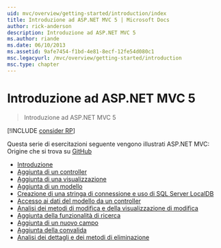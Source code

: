 ```yaml
---
uid: mvc/overview/getting-started/introduction/index
title: Introduzione ad ASP.NET MVC 5 | Microsoft Docs
author: rick-anderson
description: Introduzione ad ASP.NET MVC 5
ms.author: riande
ms.date: 06/10/2013
ms.assetid: 9afe7454-f1bd-4e81-8ecf-12fe54d080c1
msc.legacyurl: /mvc/overview/getting-started/introduction
msc.type: chapter
---
```

<a name="getting-started-with-aspnet-mvc-5"></a>Introduzione ad ASP.NET MVC 5
====================
> Introduzione ad ASP.NET MVC 5

[!INCLUDE [consider RP](../../../../includes/razor.md)]

Questa serie di esercitazioni seguente vengono illustrati ASP.NET MVC: Origine che si trova su [GitHub](https://github.com/aspnet/AspNetDocs/tree/master/aspnet/mvc/overview/getting-started/introduction/sample/MvcMovie/MvcMovie)

- [Introduzione](getting-started.md)
- [Aggiunta di un controller](adding-a-controller.md)
- [Aggiunta di una visualizzazione](adding-a-view.md)
- [Aggiunta di un modello](adding-a-model.md)
- [Creazione di una stringa di connessione e uso di SQL Server LocalDB](creating-a-connection-string.md)
- [Accesso ai dati del modello da un controller](accessing-your-models-data-from-a-controller.md)
- [Analisi dei metodi di modifica e della visualizzazione di modifica](examining-the-edit-methods-and-edit-view.md)
- [Aggiunta della funzionalità di ricerca](adding-search.md)
- [Aggiunta di un nuovo campo](adding-a-new-field.md)
- [Aggiunta della convalida](adding-validation.md)
- [Analisi dei dettagli e dei metodi di eliminazione](examining-the-details-and-delete-methods.md)
